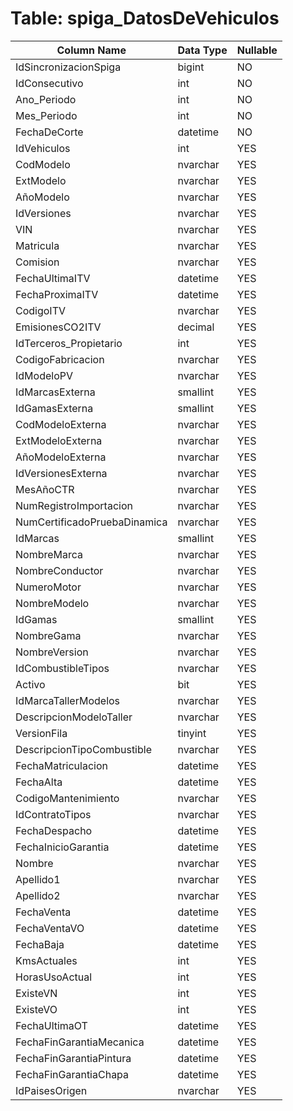 # Table: spiga_DatosDeVehiculos

| Column Name | Data Type | Nullable |
|-------------|-----------|----------|
| IdSincronizacionSpiga | bigint | NO |
| IdConsecutivo | int | NO |
| Ano_Periodo | int | NO |
| Mes_Periodo | int | NO |
| FechaDeCorte | datetime | NO |
| IdVehiculos | int | YES |
| CodModelo | nvarchar | YES |
| ExtModelo | nvarchar | YES |
| AñoModelo | nvarchar | YES |
| IdVersiones | nvarchar | YES |
| VIN | nvarchar | YES |
| Matricula | nvarchar | YES |
| Comision | nvarchar | YES |
| FechaUltimaITV | datetime | YES |
| FechaProximaITV | datetime | YES |
| CodigoITV | nvarchar | YES |
| EmisionesCO2ITV | decimal | YES |
| IdTerceros_Propietario | int | YES |
| CodigoFabricacion | nvarchar | YES |
| IdModeloPV | nvarchar | YES |
| IdMarcasExterna | smallint | YES |
| IdGamasExterna | smallint | YES |
| CodModeloExterna | nvarchar | YES |
| ExtModeloExterna | nvarchar | YES |
| AñoModeloExterna | nvarchar | YES |
| IdVersionesExterna | nvarchar | YES |
| MesAñoCTR | nvarchar | YES |
| NumRegistroImportacion | nvarchar | YES |
| NumCertificadoPruebaDinamica | nvarchar | YES |
| IdMarcas | smallint | YES |
| NombreMarca | nvarchar | YES |
| NombreConductor | nvarchar | YES |
| NumeroMotor | nvarchar | YES |
| NombreModelo | nvarchar | YES |
| IdGamas | smallint | YES |
| NombreGama | nvarchar | YES |
| NombreVersion | nvarchar | YES |
| IdCombustibleTipos | nvarchar | YES |
| Activo | bit | YES |
| IdMarcaTallerModelos | nvarchar | YES |
| DescripcionModeloTaller | nvarchar | YES |
| VersionFila | tinyint | YES |
| DescripcionTipoCombustible | nvarchar | YES |
| FechaMatriculacion | datetime | YES |
| FechaAlta | datetime | YES |
| CodigoMantenimiento | nvarchar | YES |
| IdContratoTipos | nvarchar | YES |
| FechaDespacho | datetime | YES |
| FechaInicioGarantia | datetime | YES |
| Nombre | nvarchar | YES |
| Apellido1 | nvarchar | YES |
| Apellido2 | nvarchar | YES |
| FechaVenta | datetime | YES |
| FechaVentaVO | datetime | YES |
| FechaBaja | datetime | YES |
| KmsActuales | int | YES |
| HorasUsoActual | int | YES |
| ExisteVN | int | YES |
| ExisteVO | int | YES |
| FechaUltimaOT | datetime | YES |
| FechaFinGarantiaMecanica | datetime | YES |
| FechaFinGarantiaPintura | datetime | YES |
| FechaFinGarantiaChapa | datetime | YES |
| IdPaisesOrigen | nvarchar | YES |
